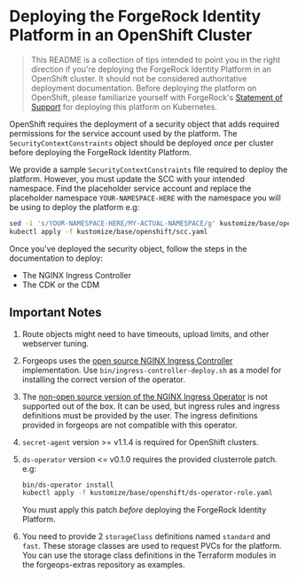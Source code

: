 # Deploying the ForgeRock Identity Platform in an OpenShift Cluster

> This README is a collection of tips intended to point you in the right direction if you're deploying the ForgeRock Identity Platform in an OpenShift cluster.
It should not be considered authoritative deployment documentation. 
Before deploying the platform on OpenShift, please familiarize yourself with ForgeRock's [Statement of Support] for deploying this platform on Kubernetes.

OpenShift requires the deployment of a security object that adds required permissions for the service account used by the platform. The `SecurityContextConstraints` object should be deployed _once_ per cluster before deploying the ForgeRock Identity Platform.

We provide a sample `SecurityContextConstraints` file required to deploy the platform. However, you must update the SCC with your intended namespace. Find the placeholder service account and replace the placeholder namespace `YOUR-NAMESPACE-HERE` with the namespace you will be using to deploy the platform e.g:

```sh
sed -i 's/YOUR-NAMESPACE-HERE/MY-ACTUAL-NAMESPACE/g' kustomize/base/openshift/scc.yaml
kubectl apply -f kustomize/base/openshift/scc.yaml
```

Once you've deployed the security object, follow the steps in the documentation to deploy:

* The NGINX Ingress Controller
* The CDK or the CDM 

## Important Notes

1. Route objects might need to have timeouts, upload limits, and other webserver tuning.
1. Forgeops uses the [open source NGINX Ingress Controller](https://kubernetes.github.io/ingress-nginx/deploy/) implementation.
Use `bin/ingress-controller-deploy.sh` as a model for installing the correct version of the operator.
1. The [non-open source version of the NGINX Ingress Operator](https://docs.nginx.com/nginx-ingress-controller/intro/overview/) is not supported out of the box. It can be used, but
ingress rules and ingress definitions must be provided by the user. The ingress definitions
provided in forgeops are not compatible with this operator.
1. `secret-agent` version >= v1.1.4  is required for OpenShift clusters.
1. `ds-operator` version <= v0.1.0 requires the provided clusterrole patch. e.g:

    ```sh
    bin/ds-operator install
    kubectl apply -f kustomize/base/openshift/ds-operator-role.yaml
    ```

    You must apply this patch _before_ deploying the ForgeRock Identity Platform.
1. You need to provide 2 `storageClass` definitions named `standard` and `fast`.
These storage classes are used to request PVCs for the platform. You can use the storage class
definitions in the Terraform modules in the forgeops-extras repository as examples. 

[About the forgeops repository]:https://ea.forgerock.com/docs/forgeops/forgeops.html
[Authentication rate]:https://ea.forgerock.com/docs/forgeops/how-to/benchmark/authrate.html
[CDK documentation]:https://ea.forgerock.com/docs/forgeops/cdk/overview.html
[CDK Shutdown and Removal]:https://ea.forgerock.com/docs/forgeops/cdk/shutdown.html
[ForgeOps Release Notes]:https://ea.forgerock.com/docs/forgeops/rn/rn.html
[latest release branch]:https://github.com/ForgeRock/forgeops/tree/release/7.3-20230404
[latest release documentation]:https://backstage.forgerock.com/docs/forgeops/7.3/index.html
[Statement of support]:https://backstage.forgerock.com/docs/forgeops/7.3/start/support.html#kubernetes-services
[Troubleshooting]:https://ea.forgerock.com/docs/forgeops/troubleshooting/overview.html
[UI and API access]:https://ea.forgerock.com/docs/forgeops/cdk/access.html